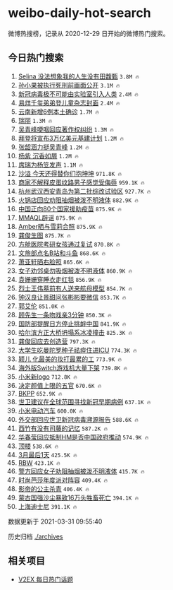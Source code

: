 # weibo-daily-hot-search

微博热搜榜，记录从 2020-12-29 日开始的微博热门搜索。

## 今日热门搜索

<!-- BEGIN -->

1. [Selina 没法想象我的人生没有田馥甄](https://s.weibo.com/weibo?q=Selina%20%E6%B2%A1%E6%B3%95%E6%83%B3%E8%B1%A1%E6%88%91%E7%9A%84%E4%BA%BA%E7%94%9F%E6%B2%A1%E6%9C%89%E7%94%B0%E9%A6%A5%E7%94%84&Refer=top) `3.8M 🔥`
1. [孙小果被执行死刑前画面公开](https://s.weibo.com/weibo?q=%23%E5%AD%99%E5%B0%8F%E6%9E%9C%E8%A2%AB%E6%89%A7%E8%A1%8C%E6%AD%BB%E5%88%91%E5%89%8D%E7%94%BB%E9%9D%A2%E5%85%AC%E5%BC%80%23&Refer=top) `3.1M 🔥`
1. [新冠病毒极不可能由实验室引入人类](https://s.weibo.com/weibo?q=%23%E6%96%B0%E5%86%A0%E7%97%85%E6%AF%92%E6%9E%81%E4%B8%8D%E5%8F%AF%E8%83%BD%E7%94%B1%E5%AE%9E%E9%AA%8C%E5%AE%A4%E5%BC%95%E5%85%A5%E4%BA%BA%E7%B1%BB%23&Refer=top) `2.4M 🔥`
1. [易烊千玺弟弟登儿童杂志封面](https://s.weibo.com/weibo?q=%23%E6%98%93%E7%83%8A%E5%8D%83%E7%8E%BA%E5%BC%9F%E5%BC%9F%E7%99%BB%E5%84%BF%E7%AB%A5%E6%9D%82%E5%BF%97%E5%B0%81%E9%9D%A2%23&Refer=top) `2.4M 🔥`
1. [云南新增6例本土确诊](https://s.weibo.com/weibo?q=%23%E4%BA%91%E5%8D%97%E6%96%B0%E5%A2%9E6%E4%BE%8B%E6%9C%AC%E5%9C%9F%E7%A1%AE%E8%AF%8A%23&Refer=top) `1.7M 🔥`
1. [瑞丽](https://s.weibo.com/weibo?q=%E7%91%9E%E4%B8%BD&Refer=top) `1.3M 🔥`
1. [吴青峰哽咽回应著作权纠纷](https://s.weibo.com/weibo?q=%23%E5%90%B4%E9%9D%92%E5%B3%B0%E5%93%BD%E5%92%BD%E5%9B%9E%E5%BA%94%E8%91%97%E4%BD%9C%E6%9D%83%E7%BA%A0%E7%BA%B7%23&Refer=top) `1.3M 🔥`
1. [拜登将宣布3万亿美元基建计划](https://s.weibo.com/weibo?q=%23%E6%8B%9C%E7%99%BB%E5%B0%86%E5%AE%A3%E5%B8%833%E4%B8%87%E4%BA%BF%E7%BE%8E%E5%85%83%E5%9F%BA%E5%BB%BA%E8%AE%A1%E5%88%92%23&Refer=top) `1.2M 🔥`
1. [张韶涵力挺吴青峰](https://s.weibo.com/weibo?q=%E5%BC%A0%E9%9F%B6%E6%B6%B5%E5%8A%9B%E6%8C%BA%E5%90%B4%E9%9D%92%E5%B3%B0&Refer=top) `1.2M 🔥`
1. [杨紫 沉香如屑](https://s.weibo.com/weibo?q=%E6%9D%A8%E7%B4%AB%20%E6%B2%89%E9%A6%99%E5%A6%82%E5%B1%91&Refer=top) `1.2M 🔥`
1. [席瑞为杨笠发声](https://s.weibo.com/weibo?q=%23%E5%B8%AD%E7%91%9E%E4%B8%BA%E6%9D%A8%E7%AC%A0%E5%8F%91%E5%A3%B0%23&Refer=top) `1.1M 🔥`
1. [沙溢 今天还得替你们抱坤坤](https://s.weibo.com/weibo?q=%E6%B2%99%E6%BA%A2%20%E4%BB%8A%E5%A4%A9%E8%BF%98%E5%BE%97%E6%9B%BF%E4%BD%A0%E4%BB%AC%E6%8A%B1%E5%9D%A4%E5%9D%A4&Refer=top) `971.8K 🔥`
1. [商家不解释皮蛋纹路男子感觉受侮辱](https://s.weibo.com/weibo?q=%23%E5%95%86%E5%AE%B6%E4%B8%8D%E8%A7%A3%E9%87%8A%E7%9A%AE%E8%9B%8B%E7%BA%B9%E8%B7%AF%E7%94%B7%E5%AD%90%E6%84%9F%E8%A7%89%E5%8F%97%E4%BE%AE%E8%BE%B1%23&Refer=top) `959.1K 🔥`
1. [杭州武汉西安青岛为第二批综改试验区](https://s.weibo.com/weibo?q=%E6%9D%AD%E5%B7%9E%E6%AD%A6%E6%B1%89%E8%A5%BF%E5%AE%89%E9%9D%92%E5%B2%9B%E4%B8%BA%E7%AC%AC%E4%BA%8C%E6%89%B9%E7%BB%BC%E6%94%B9%E8%AF%95%E9%AA%8C%E5%8C%BA&Refer=top) `927.7K 🔥`
1. [火锅店回应劝阻抽烟被泼不明液体](https://s.weibo.com/weibo?q=%E7%81%AB%E9%94%85%E5%BA%97%E5%9B%9E%E5%BA%94%E5%8A%9D%E9%98%BB%E6%8A%BD%E7%83%9F%E8%A2%AB%E6%B3%BC%E4%B8%8D%E6%98%8E%E6%B6%B2%E4%BD%93&Refer=top) `882.9K 🔥`
1. [中国正向80个国家援助疫苗](https://s.weibo.com/weibo?q=%E4%B8%AD%E5%9B%BD%E6%AD%A3%E5%90%9180%E4%B8%AA%E5%9B%BD%E5%AE%B6%E6%8F%B4%E5%8A%A9%E7%96%AB%E8%8B%97&Refer=top) `875.9K 🔥`
1. [MMAQL辟谣](https://s.weibo.com/weibo?q=%23MMAQL%E8%BE%9F%E8%B0%A3%23&Refer=top) `875.9K 🔥`
1. [Amber晒与雪莉合照](https://s.weibo.com/weibo?q=%23Amber%E6%99%92%E4%B8%8E%E9%9B%AA%E8%8E%89%E5%90%88%E7%85%A7%23&Refer=top) `875.9K 🔥`
1. [龚俊生图](https://s.weibo.com/weibo?q=%23%E9%BE%9A%E4%BF%8A%E7%94%9F%E5%9B%BE%23&Refer=top) `875.7K 🔥`
1. [方舱医院考研女孩通过复试](https://s.weibo.com/weibo?q=%23%E6%96%B9%E8%88%B1%E5%8C%BB%E9%99%A2%E8%80%83%E7%A0%94%E5%A5%B3%E5%AD%A9%E9%80%9A%E8%BF%87%E5%A4%8D%E8%AF%95%23&Refer=top) `870.8K 🔥`
1. [文旅部点名B站和斗鱼](https://s.weibo.com/weibo?q=%23%E6%96%87%E6%97%85%E9%83%A8%E7%82%B9%E5%90%8DB%E7%AB%99%E5%92%8C%E6%96%97%E9%B1%BC%23&Refer=top) `868.6K 🔥`
1. [萧亚轩晒右脸照](https://s.weibo.com/weibo?q=%23%E8%90%A7%E4%BA%9A%E8%BD%A9%E6%99%92%E5%8F%B3%E8%84%B8%E7%85%A7%23&Refer=top) `865.6K 🔥`
1. [女子劝邻桌勿吸烟被泼不明液体](https://s.weibo.com/weibo?q=%23%E5%A5%B3%E5%AD%90%E5%8A%9D%E9%82%BB%E6%A1%8C%E5%8B%BF%E5%90%B8%E7%83%9F%E8%A2%AB%E6%B3%BC%E4%B8%8D%E6%98%8E%E6%B6%B2%E4%BD%93%23&Refer=top) `860.9K 🔥`
1. [袁姗姗穿睡衣走红毯](https://s.weibo.com/weibo?q=%23%E8%A2%81%E5%A7%97%E5%A7%97%E7%A9%BF%E7%9D%A1%E8%A1%A3%E8%B5%B0%E7%BA%A2%E6%AF%AF%23&Refer=top) `856.9K 🔥`
1. [烈士王伟墓前有人送来航母模型](https://s.weibo.com/weibo?q=%E7%83%88%E5%A3%AB%E7%8E%8B%E4%BC%9F%E5%A2%93%E5%89%8D%E6%9C%89%E4%BA%BA%E9%80%81%E6%9D%A5%E8%88%AA%E6%AF%8D%E6%A8%A1%E5%9E%8B&Refer=top) `854.7K 🔥`
1. [钟汉良让景甜问张彬彬要微信](https://s.weibo.com/weibo?q=%23%E9%92%9F%E6%B1%89%E8%89%AF%E8%AE%A9%E6%99%AF%E7%94%9C%E9%97%AE%E5%BC%A0%E5%BD%AC%E5%BD%AC%E8%A6%81%E5%BE%AE%E4%BF%A1%23&Refer=top) `853.7K 🔥`
1. [郭艾伦](https://s.weibo.com/weibo?q=%E9%83%AD%E8%89%BE%E4%BC%A6&Refer=top) `851.0K 🔥`
1. [顾先生一条吻戏亲3分钟](https://s.weibo.com/weibo?q=%23%E9%A1%BE%E5%85%88%E7%94%9F%E4%B8%80%E6%9D%A1%E5%90%BB%E6%88%8F%E4%BA%B23%E5%88%86%E9%92%9F%23&Refer=top) `850.3K 🔥`
1. [国防部提醒日方停止挑衅中国](https://s.weibo.com/weibo?q=%23%E5%9B%BD%E9%98%B2%E9%83%A8%E6%8F%90%E9%86%92%E6%97%A5%E6%96%B9%E5%81%9C%E6%AD%A2%E6%8C%91%E8%A1%85%E4%B8%AD%E5%9B%BD%23&Refer=top) `841.9K 🔥`
1. [哈尔滨方正大桥坍塌系冰凌撞击](https://s.weibo.com/weibo?q=%23%E5%93%88%E5%B0%94%E6%BB%A8%E6%96%B9%E6%AD%A3%E5%A4%A7%E6%A1%A5%E5%9D%8D%E5%A1%8C%E7%B3%BB%E5%86%B0%E5%87%8C%E6%92%9E%E5%87%BB%23&Refer=top) `825.3K 🔥`
1. [龚俊回应去创造营](https://s.weibo.com/weibo?q=%23%E9%BE%9A%E4%BF%8A%E5%9B%9E%E5%BA%94%E5%8E%BB%E5%88%9B%E9%80%A0%E8%90%A5%23&Refer=top) `797.3K 🔥`
1. [大学生吃曼陀罗种子祛痘住进ICU](https://s.weibo.com/weibo?q=%23%E5%A4%A7%E5%AD%A6%E7%94%9F%E5%90%83%E6%9B%BC%E9%99%80%E7%BD%97%E7%A7%8D%E5%AD%90%E7%A5%9B%E7%97%98%E4%BD%8F%E8%BF%9BICU%23&Refer=top) `774.3K 🔥`
1. [颖儿 化最美的妆打最累的工](https://s.weibo.com/weibo?q=%E9%A2%96%E5%84%BF%20%E5%8C%96%E6%9C%80%E7%BE%8E%E7%9A%84%E5%A6%86%E6%89%93%E6%9C%80%E7%B4%AF%E7%9A%84%E5%B7%A5&Refer=top) `773.9K 🔥`
1. [海外版Switch游戏机大量下架](https://s.weibo.com/weibo?q=%23%E6%B5%B7%E5%A4%96%E7%89%88Switch%E6%B8%B8%E6%88%8F%E6%9C%BA%E5%A4%A7%E9%87%8F%E4%B8%8B%E6%9E%B6%23&Refer=top) `739.8K 🔥`
1. [小米新logo](https://s.weibo.com/weibo?q=%23%E5%B0%8F%E7%B1%B3%E6%96%B0logo%23&Refer=top) `712.8K 🔥`
1. [决定颜值上限的五官](https://s.weibo.com/weibo?q=%23%E5%86%B3%E5%AE%9A%E9%A2%9C%E5%80%BC%E4%B8%8A%E9%99%90%E7%9A%84%E4%BA%94%E5%AE%98%23&Refer=top) `670.6K 🔥`
1. [BKPP](https://s.weibo.com/weibo?q=BKPP&Refer=top) `652.9K 🔥`
1. [世卫建议在全球范围寻找新冠早期病例](https://s.weibo.com/weibo?q=%23%E4%B8%96%E5%8D%AB%E5%BB%BA%E8%AE%AE%E5%9C%A8%E5%85%A8%E7%90%83%E8%8C%83%E5%9B%B4%E5%AF%BB%E6%89%BE%E6%96%B0%E5%86%A0%E6%97%A9%E6%9C%9F%E7%97%85%E4%BE%8B%23&Refer=top) `637.1K 🔥`
1. [小米电动汽车](https://s.weibo.com/weibo?q=%E5%B0%8F%E7%B1%B3%E7%94%B5%E5%8A%A8%E6%B1%BD%E8%BD%A6&Refer=top) `600.0K 🔥`
1. [外交部回应世卫新冠病毒溯源报告](https://s.weibo.com/weibo?q=%23%E5%A4%96%E4%BA%A4%E9%83%A8%E5%9B%9E%E5%BA%94%E4%B8%96%E5%8D%AB%E6%96%B0%E5%86%A0%E7%97%85%E6%AF%92%E6%BA%AF%E6%BA%90%E6%8A%A5%E5%91%8A%23&Refer=top) `588.6K 🔥`
1. [西竹有没有司藤的记忆](https://s.weibo.com/weibo?q=%23%E8%A5%BF%E7%AB%B9%E6%9C%89%E6%B2%A1%E6%9C%89%E5%8F%B8%E8%97%A4%E7%9A%84%E8%AE%B0%E5%BF%86%23&Refer=top) `587.2K 🔥`
1. [华春莹回应抵制HM是否中国政府推动](https://s.weibo.com/weibo?q=%23%E5%8D%8E%E6%98%A5%E8%8E%B9%E5%9B%9E%E5%BA%94%E6%8A%B5%E5%88%B6HM%E6%98%AF%E5%90%A6%E4%B8%AD%E5%9B%BD%E6%94%BF%E5%BA%9C%E6%8E%A8%E5%8A%A8%23&Refer=top) `574.9K 🔥`
1. [顶楼](https://s.weibo.com/weibo?q=%E9%A1%B6%E6%A5%BC&Refer=top) `538.6K 🔥`
1. [3月最后1天](https://s.weibo.com/weibo?q=%233%E6%9C%88%E6%9C%80%E5%90%8E1%E5%A4%A9%23&Refer=top) `425.5K 🔥`
1. [RBW](https://s.weibo.com/weibo?q=RBW&Refer=top) `423.1K 🔥`
1. [警方回应女子劝阻抽烟被泼不明液体](https://s.weibo.com/weibo?q=%E8%AD%A6%E6%96%B9%E5%9B%9E%E5%BA%94%E5%A5%B3%E5%AD%90%E5%8A%9D%E9%98%BB%E6%8A%BD%E7%83%9F%E8%A2%AB%E6%B3%BC%E4%B8%8D%E6%98%8E%E6%B6%B2%E4%BD%93&Refer=top) `415.7K 🔥`
1. [时尚芭莎年度派对阵容](https://s.weibo.com/weibo?q=%23%E6%97%B6%E5%B0%9A%E8%8A%AD%E8%8E%8E%E5%B9%B4%E5%BA%A6%E6%B4%BE%E5%AF%B9%E9%98%B5%E5%AE%B9%23&Refer=top) `409.4K 🔥`
1. [影帝的公主杀青](https://s.weibo.com/weibo?q=%23%E5%BD%B1%E5%B8%9D%E7%9A%84%E5%85%AC%E4%B8%BB%E6%9D%80%E9%9D%92%23&Refer=top) `406.4K 🔥`
1. [蒙古国强沙尘暴致16万头牲畜死亡](https://s.weibo.com/weibo?q=%23%E8%92%99%E5%8F%A4%E5%9B%BD%E5%BC%BA%E6%B2%99%E5%B0%98%E6%9A%B4%E8%87%B416%E4%B8%87%E5%A4%B4%E7%89%B2%E7%95%9C%E6%AD%BB%E4%BA%A1%23&Refer=top) `394.1K 🔥`
1. [上海迪士尼](https://s.weibo.com/weibo?q=%E4%B8%8A%E6%B5%B7%E8%BF%AA%E5%A3%AB%E5%B0%BC&Refer=top) `391.1K 🔥`

数据更新于 2021-03-31 09:55:40

<!-- END -->

历史归档 [./archives](./archives)

## 相关项目

- [V2EX 每日热门话题](https://github.com/boojack/v2ex-daily-hot-topic)
